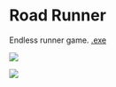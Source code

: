 # Road Runner
 Endless runner game.
[ .exe](https://thehunterjp.itch.io/road-runner)

![](https://i.gyazo.com/07d026797416f8015ff60c54082ffb6a.png)

![](https://i.gyazo.com/324c7d5333fac4419e6222168a20b956.png)
